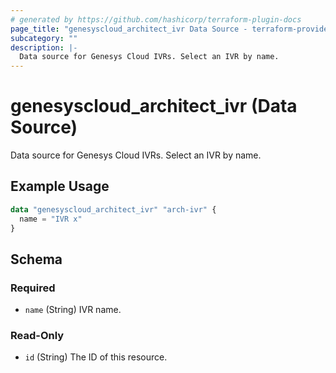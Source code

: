 ```yaml
---
# generated by https://github.com/hashicorp/terraform-plugin-docs
page_title: "genesyscloud_architect_ivr Data Source - terraform-provider-genesyscloud"
subcategory: ""
description: |-
  Data source for Genesys Cloud IVRs. Select an IVR by name.
---
```


# genesyscloud_architect_ivr (Data Source)

Data source for Genesys Cloud IVRs. Select an IVR by name.

## Example Usage

```terraform
data "genesyscloud_architect_ivr" "arch-ivr" {
  name = "IVR x"
}
```

<!-- schema generated by tfplugindocs -->
## Schema

### Required

- `name` (String) IVR name.

### Read-Only

- `id` (String) The ID of this resource.
